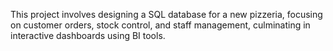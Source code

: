 This project involves designing a SQL database for a new pizzeria, focusing on customer orders, stock control, and staff management, culminating in interactive dashboards using BI tools.
